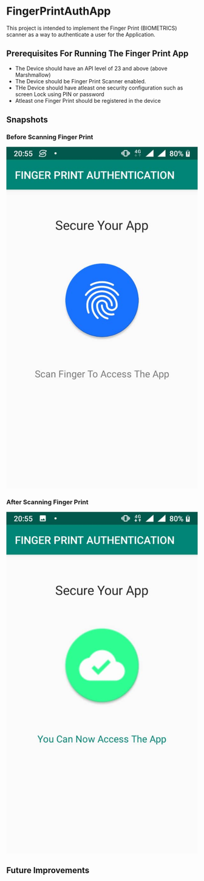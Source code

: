 # FingerPrintAuthApp
This project is intended to implement the Finger Print (BIOMETRICS) scanner as a way to authenticate a user
for the Application.

## Prerequisites For Running The Finger Print App
- The Device should have an API level of 23 and above (above Marshmallow)
- The Device should be Finger Print Scanner enabled.
- THe Device should have atleast one security configuration such as screen Lock using PIN or password
- Atleast one Finger Print should be registered in the device

## Snapshots
### Before Scanning Finger Print
![Before Scan](image/two.jpeg)

### After Scanning Finger Print
![After Scan](image/one.jpeg)

## Future Improvements